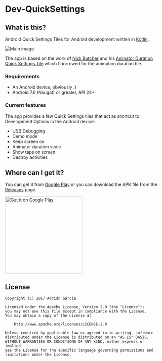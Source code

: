 # Dev-QuickSettings
## What is this?
Android Quick Settings Tiles for Android development written in [Kotlin](https://kotlinlang.org/).

![Main image](https://raw.githubusercontent.com/adriangl/Dev-QuickSettings/master/graphics/screenshots/en-US_main.png)

The app is based on the work of [Nick Butcher](https://github.com/nickbutcher) and his [Animator Duration Quick Settings Tile](https://github.com/nickbutcher/AnimatorDurationTile) which I borrowed for the animation duration tile.

### Requirements
* An Android device, obviously :)
* Android 7.0 (Nougat) or greater, API 24+

### Current features
The app provides a few Quick Settings tiles that act as shortcut to Development Options in the Android device:
* USB Debugging
* Demo mode
* Keep screen on
* Animator duration scale
* Show taps on screen
* Destroy activities

## Where can I get it?
You can get it from [Google Play](https://play.google.com/store/apps/details?id=com.adriangl.devquicksettings) or you can download the APK file from the [Releases](https://github.com/adriangl/Android-Dev-QuickSettings/releases) page.

<a href="https://play.google.com/store/apps/details?id=com.adriangl.devquicksettings"><img src="https://play.google.com/intl/en_us/badges/images/generic/en_badge_web_generic.png" alt="Get it on Google Play" width="250px"></a>

## License
```
Copyright (C) 2017 Adrián García

Licensed under the Apache License, Version 2.0 (the "License");
you may not use this file except in compliance with the License.
You may obtain a copy of the License at

    http://www.apache.org/licenses/LICENSE-2.0

Unless required by applicable law or agreed to in writing, software
distributed under the License is distributed on an "AS IS" BASIS,
WITHOUT WARRANTIES OR CONDITIONS OF ANY KIND, either express or implied.
See the License for the specific language governing permissions and
limitations under the License.
```
